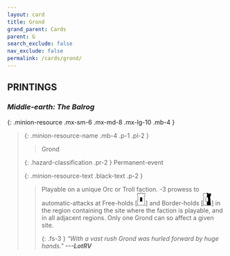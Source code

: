```yaml
---
layout: card
title: Grond
grand_parent: Cards
parent: G
search_exclude: false
nav_exclude: false
permalink: /cards/grond/
---
```


## PRINTINGS


### _Middle-earth: The Balrog_

{: .minion-resource .mx-sm-6 .mx-md-8 .mx-lg-10 .mb-4 }
> {: .minion-resource-name .mb-4 .p-1 .pl-2 }
> > <div class="hazard-mp"></div>
> > <div class="card-name">Grond</div>
>
> {: .hazard-classification .pr-2 }
> Permanent-event
>
> {: .minion-resource-text .black-text .p-2 }
> > Playable on a unique Orc or Troll faction. -3 prowess to automatic-attacks at Free-holds \[![](/assets/images/free-hold.svg)] and Border-holds \[![](/assets/images/border-hold.svg)] in the region containing the site where the faction is playable, and in all adjacent regions. Only one Grond can so affect a given site. 
> > 
> > {: .fs-3 } 
> > _“With a vast rush Grond was hurled forward by huge hands."_ ***---&#65279;LotRV*** 
> 
